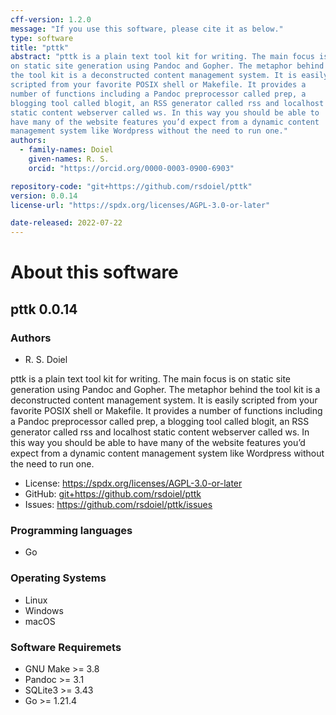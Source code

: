 ```yaml
---
cff-version: 1.2.0
message: "If you use this software, please cite it as below."
type: software
title: "pttk"
abstract: "pttk is a plain text tool kit for writing. The main focus is
on static site generation using Pandoc and Gopher. The metaphor behind
the tool kit is a deconstructed content management system. It is easily
scripted from your favorite POSIX shell or Makefile. It provides a
number of functions including a Pandoc preprocessor called prep, a
blogging tool called blogit, an RSS generator called rss and localhost
static content webserver called ws. In this way you should be able to
have many of the website features you’d expect from a dynamic content
management system like Wordpress without the need to run one."
authors:
  - family-names: Doiel
    given-names: R. S.
    orcid: "https://orcid.org/0000-0003-0900-6903"

repository-code: "git+https://github.com/rsdoiel/pttk"
version: 0.0.14
license-url: "https://spdx.org/licenses/AGPL-3.0-or-later"

date-released: 2022-07-22
---
```


About this software
===================

## pttk 0.0.14

### Authors

- R. S. Doiel



pttk is a plain text tool kit for writing. The main focus is on static
site generation using Pandoc and Gopher. The metaphor behind the tool
kit is a deconstructed content management system. It is easily scripted
from your favorite POSIX shell or Makefile. It provides a number of
functions including a Pandoc preprocessor called prep, a blogging tool
called blogit, an RSS generator called rss and localhost static content
webserver called ws. In this way you should be able to have many of the
website features you’d expect from a dynamic content management system
like Wordpress without the need to run one.

- License: <https://spdx.org/licenses/AGPL-3.0-or-later>
- GitHub: <git+https://github.com/rsdoiel/pttk>
- Issues: <https://github.com/rsdoiel/pttk/issues>


### Programming languages

- Go

### Operating Systems

- Linux
- Windows
- macOS

### Software Requiremets

- GNU Make &gt;= 3.8
- Pandoc &gt;= 3.1
- SQLite3 &gt;= 3.43
- Go &gt;= 1.21.4
